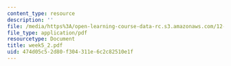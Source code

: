 ```yaml
---
content_type: resource
description: ''
file: /media/https%3A/open-learning-course-data-rc.s3.amazonaws.com/12-163-surface-processes-and-landscape-evolution-fall-2004/474d05c52d80f304311e6c2c82510e1f_week5_2.pdf
file_type: application/pdf
resourcetype: Document
title: week5_2.pdf
uid: 474d05c5-2d80-f304-311e-6c2c82510e1f
---
```


